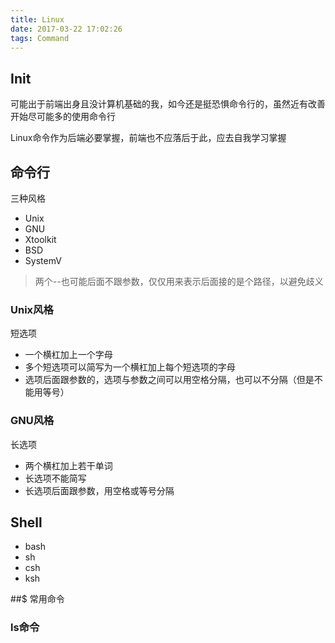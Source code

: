 ```yaml
---
title: Linux
date: 2017-03-22 17:02:26
tags: Command
---
```


## Init
可能出于前端出身且没计算机基础的我，如今还是挺恐惧命令行的，虽然近有改善开始尽可能多的使用命令行

Linux命令作为后端必要掌握，前端也不应落后于此，应去自我学习掌握

## 命令行
三种风格
- Unix
- GNU
- Xtoolkit
- BSD
- SystemV

> 两个--也可能后面不跟参数，仅仅用来表示后面接的是个路径，以避免歧义

### Unix风格
短选项
- 一个横杠加上一个字母
- 多个短选项可以简写为一个横杠加上每个短选项的字母
- 选项后面跟参数的，选项与参数之间可以用空格分隔，也可以不分隔（但是不能用等号）

### GNU风格
长选项
- 两个横杠加上若干单词
- 长选项不能简写
- 长选项后面跟参数，用空格或等号分隔


## Shell
- bash
- sh
- csh
- ksh

##$ 常用命令

### ls命令



